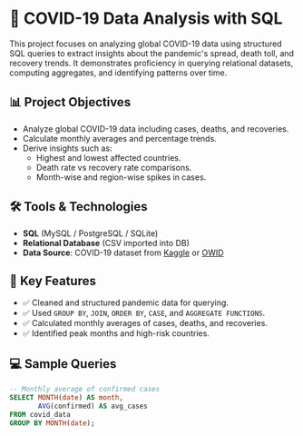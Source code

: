 # 🦠 COVID-19 Data Analysis with SQL

This project focuses on analyzing global COVID-19 data using structured SQL queries to extract insights about the pandemic's spread, death toll, and recovery trends. It demonstrates proficiency in querying relational datasets, computing aggregates, and identifying patterns over time.

## 📊 Project Objectives

- Analyze global COVID-19 data including cases, deaths, and recoveries.
- Calculate monthly averages and percentage trends.
- Derive insights such as:
  - Highest and lowest affected countries.
  - Death rate vs recovery rate comparisons.
  - Month-wise and region-wise spikes in cases.

## 🛠️ Tools & Technologies

- **SQL** (MySQL / PostgreSQL / SQLite)
- **Relational Database** (CSV imported into DB)
- **Data Source**: COVID-19 dataset from [Kaggle](https://www.kaggle.com) or [OWID](https://ourworldindata.org)

## 📁 Key Features

- ✅ Cleaned and structured pandemic data for querying.
- ✅ Used `GROUP BY`, `JOIN`, `ORDER BY`, `CASE`, and `AGGREGATE FUNCTIONS`.
- ✅ Calculated monthly averages of cases, deaths, and recoveries.
- ✅ Identified peak months and high-risk countries.

## 💻 Sample Queries

```sql
-- Monthly average of confirmed cases
SELECT MONTH(date) AS month, 
       AVG(confirmed) AS avg_cases
FROM covid_data
GROUP BY MONTH(date);
